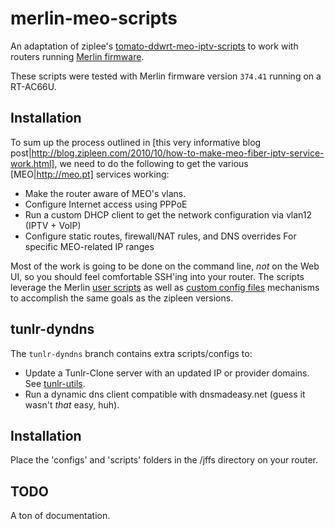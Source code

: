 merlin-meo-scripts
==================

An adaptation of ziplee's  [tomato-ddwrt-meo-iptv-scripts](https://github.com/zipleen/tomato-ddwrt-meo-iptv-scripts) to work with routers running [Merlin firmware](http://www.lostrealm.ca/tower/node/79).

These scripts were tested with Merlin firmware version `374.41` running on a RT-AC66U.

## Installation

To sum up the process outlined in [this very informative blog post|http://blog.zipleen.com/2010/10/how-to-make-meo-fiber-iptv-service-work.html], we need to do the following to get the various [MEO|http://meo.pt] services working: 

* Make the router aware of MEO's vlans.
* Configure Internet access using PPPoE
* Run a custom DHCP client to get the network configuration via vlan12 (IPTV + VoIP)
* Configure static routes, firewall/NAT rules, and DNS overrides For specific MEO-related IP ranges

Most of the work is going to be done on the command line, *not* on the Web UI, so you should feel comfortable SSH'ing into your router.  The scripts leverage the Merlin [user scripts](https://github.com/RMerl/asuswrt-merlin/wiki/User-scripts) as well as [custom config files](https://github.com/RMerl/asuswrt-merlin/wiki/Custom-config-files) mechanisms to accomplish the same goals as the zipleen versions.


tunlr-dyndns
-------------

The `tunlr-dyndns` branch contains extra scripts/configs to:
- Update a Tunlr-Clone server with an updated IP or provider domains.  See [tunlr-utils](https://github.com/twelve17/tunlr-utils).
- Run a dynamic dns client compatible with dnsmadeasy.net (guess it wasn't *that* easy, huh).


## Installation

Place the 'configs' and 'scripts' folders in the /jffs directory on your router.

## TODO

A ton of documentation.
